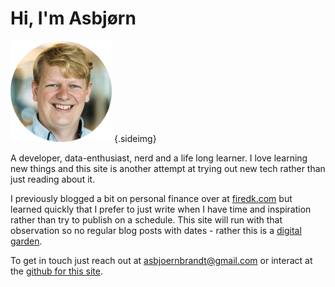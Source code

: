 # Hi, I'm Asbjørn

![profile](assets/profile.png) {.sideimg}

A developer, data-enthusiast, nerd and a life long learner. I love learning new things and this site is another attempt at trying out new tech rather than just reading about it.

I previously blogged a bit on personal finance over at [firedk.com](https://firedk.com/blog/) but learned quickly that I prefer to just write when I have time and inspiration rather than try to publish on a schedule. This site will run with that observation so no regular blog posts with dates - rather this is a [digital garden](inspiration).

To get in touch just reach out at asbjoernbrandt@gmail.com or interact at the [github for this site](https://github.com/asbjornb/personal-site).
